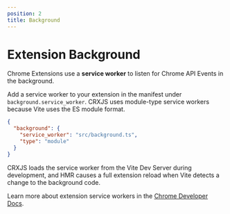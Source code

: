 ```yaml
---
position: 2
title: Background
---
```


# Extension Background

Chrome Extensions use a **service worker** to listen for Chrome API Events in
the background.

Add a service worker to your extension in the manifest under
`background.service_worker`. CRXJS uses module-type service workers because Vite
uses the ES module format.

```json title=manifest.json
{
  "background": {
    "service_worker": "src/background.ts",
    "type": "module"
  }
}
```

CRXJS loads the service worker from the Vite Dev Server during development, and
HMR causes a full extension reload when Vite detects a change to the background
code.

Learn more about extension service workers in the
[Chrome Developer Docs](https://developer.chrome.com/docs/extensions/mv3/service_workers/).

